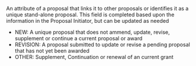 An attribute of a proposal that links it to other proposals or identifies it as a unique stand-alone proposal.  This field is completed based upon the information in the Proposal Initiator, but can be updated as needed

- NEW: A unique proposal that does not ammend, update, revise, supplement or continue a current proposal or award
- REVISION: A proposal submitted to update or revise a pending proposal that has not yet been awarded
- OTHER: Supplement, Continuation or renewal of an current grant
